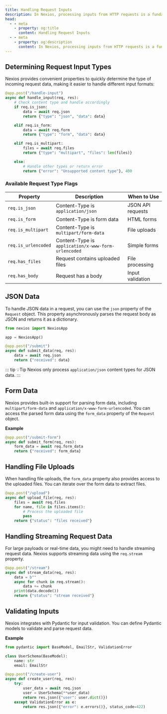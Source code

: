 ```yaml
---
title: Handling Request Inputs
description: In Nexios, processing inputs from HTTP requests is a fundamental aspect of building web applications. This document provides an overview of how to handle and process various types of inputs, such as JSON data, form data, files, and streaming request data.
head:
  - - meta
    - property: og:title
      content: Handling Request Inputs
  - - meta
    - property: og:description
      content: In Nexios, processing inputs from HTTP requests is a fundamental aspect of building web applications. This document provides an overview of how to handle and process various types of inputs, such as JSON data, form data, files, and streaming request data.
---
```

## Determining Request Input Types

Nexios provides convenient properties to quickly determine the type of incoming request data, making it easier to handle different input formats:

```python
@app.post("/handle-input")
async def handle_input(req, res):
    # Check content type and handle accordingly
    if req.is_json:
        data = await req.json
        return {"type": "json", "data": data}

    elif req.is_form:
        data = await req.form
        return {"type": "form", "data": data}

    elif req.is_multipart:
        files = await req.files
        return {"type": "multipart", "files": len(files)}

    else:
        # Handle other types or return error
        return {"error": "Unsupported content type"}, 400
```

### Available Request Type Flags

| Property | Description | When to Use |
|----------|-------------|-------------|
| `req.is_json` | Content-Type is `application/json` | JSON API requests |
| `req.is_form` | Content-Type is form data | HTML forms |
| `req.is_multipart` | Content-Type is `multipart/form-data` | File uploads |
| `req.is_urlencoded` | Content-Type is `application/x-www-form-urlencoded` | Simple forms |
| `req.has_files` | Request contains uploaded files | File processing |
| `req.has_body` | Request has a body | Input validation |

## JSON Data 

To handle JSON data in a request, you can use the `json` property of the `Request` object. This property asynchronously parses the request body as JSON and returns it as a dictionary.



```python
from nexios import NexiosApp

app = NexiosApp()

@app.post("/submit")
async def submit_data(req, res):
    data = await req.json
    return {"received": data}
```

::: tip 💡Tip
Nexios only process `application/json` content types for JSON data.
:::

## Form Data

Nexios provides built-in support for parsing form data, including `multipart/form-data` and `application/x-www-form-urlencoded`. You can access the parsed form data using the `form_data` property of the `Request` object.

**Example**

```python
@app.post("/submit-form")
async def submit_form(req, res):
    form_data = await req.form_data
    return {"received": form_data}
```



## Handling File Uploads

When handling file uploads, the `form_data` property also provides access to the uploaded files. You can iterate over the form data to extract files.


```python
@app.post("/upload")
async def upload_file(req, res):
    files = await req.files
    for name, file in files.items():
        # Process the uploaded file
        pass
    return {"status": "files received"}
```



## Handling Streaming Request Data

For large payloads or real-time data, you might need to handle streaming request data. Nexios supports streaming data using the `req.stream` property.



```python
@app.post("/stream")
async def stream_data(req, res):
    data = b""
    async for chunk in req.stream():
        data += chunk
    print(data.decode())
    return {"status": "stream received"}
```

## Validating Inputs

Nexios integrates with Pydantic for input validation. You can define Pydantic models to validate and parse request data.

**Example**

```python
from pydantic import BaseModel, EmailStr, ValidationError

class UserSchema(BaseModel):
    name: str
    email: EmailStr

@app.post("/create-user")
async def create_user(req, res):
    try:
        user_data = await req.json
        user = UserSchema(**user_data)
        return res.json({"user": user.dict()})
    except ValidationError as e:
        return res.json({"error": e.errors()}, status_code=422)
```

